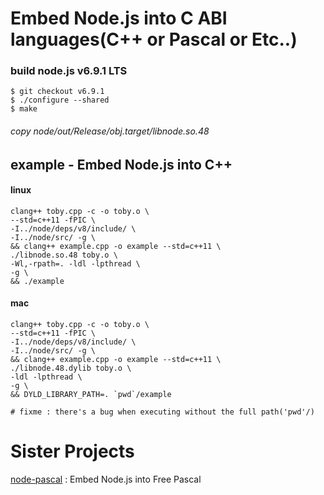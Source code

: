 # Embed Node.js into C ABI languages(C++ or Pascal or Etc..)

### build node.js v6.9.1 LTS
```
$ git checkout v6.9.1
$ ./configure --shared
$ make
```
###### copy node/out/Release/obj.target/libnode.so.48

## example - Embed Node.js into C++
#### linux
```
clang++ toby.cpp -c -o toby.o \
--std=c++11 -fPIC \
-I../node/deps/v8/include/ \
-I../node/src/ -g \
&& clang++ example.cpp -o example --std=c++11 \
./libnode.so.48 toby.o \
-Wl,-rpath=. -ldl -lpthread \
-g \
&& ./example
```

#### mac
```
clang++ toby.cpp -c -o toby.o \
--std=c++11 -fPIC \
-I../node/deps/v8/include/ \
-I../node/src/ -g \
&& clang++ example.cpp -o example --std=c++11 \
./libnode.48.dylib toby.o \
-ldl -lpthread \
-g \
&& DYLD_LIBRARY_PATH=. `pwd`/example

# fixme : there's a bug when executing without the full path('pwd'/)
```

# Sister Projects
[node-pascal](https://github.com/ivere27/node-pascal) : Embed Node.js into Free Pascal
